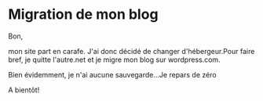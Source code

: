 # Migration de mon blog

Bon,

mon site part en carafe. J'ai donc décidé de changer d'hébergeur.Pour faire bref, je quitte l'autre.net et je migre mon blog sur wordpress.com.

Bien évidemment, je n'ai aucune sauvegarde&#8230;Je repars de zéro

A bientôt!
